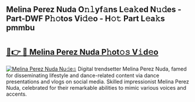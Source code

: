 ## Melina Perez Nuda O𝚗𝚕yf𝚊ns L𝚎a𝚔ed N𝚞𝚍es - Part-DWF P𝚑𝚘tos Vi𝚍𝚎o - H𝚘𝚝 Part L𝚎a𝚔s pmmbu

# <h2><a href="http://kf1piz.oniu.top/?m=Melina+Perez+Nuda">🔗👉 🔴 Melina Perez Nuda P𝚑ot𝚘𝚜 V𝚒d𝚎o</a></h2>

[![Melina Perez Nuda Nu𝚍e𝚜](https://i.imgur.com/0qMVB7G.gif)](http://kf1piz.oniu.top/?m=Melina+Perez+Nuda)
Digital trendsetter Melina Perez Nuda, famed for disseminating lifestyle and dance-related content via dance presentations and vlogs on social media. Skilled impressionist Melina Perez Nuda, celebrated for their remarkable abilities to mimic various voices and accents.  
